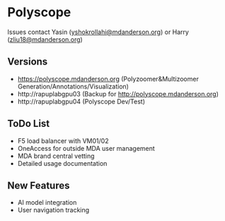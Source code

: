 # Polyscope 

Issues contact Yasin (yshokrollahi@mdanderson.org) or Harry (zliu18@mdanderson.org)

## Versions
- https://polyscope.mdanderson.org (Polyzoomer&Multizoomer Generation/Annotations/Visualization)
- http://rapuplabgpu03 (Backup for http://polyscope.mdanderson.org)
- http://rapuplabgpu04 (Polyscope Dev/Test)

## ToDo List
- F5 load balancer with VM01/02
- OneAccess for outside MDA user management
- MDA brand central vetting
- Detailed usage documentation

## New Features
- AI model integration
- User navigation tracking
